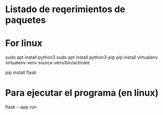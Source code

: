 # Listado de reqerimientos de paquetes

# For linux
sudo apt install python3
sudo apt install python3-pip
pip install virtualenv
virtualenv venv
source venv/bin/activate

pip install flask

# Para ejecutar el programa (en linux)
flask --app <nombre del archivo> run